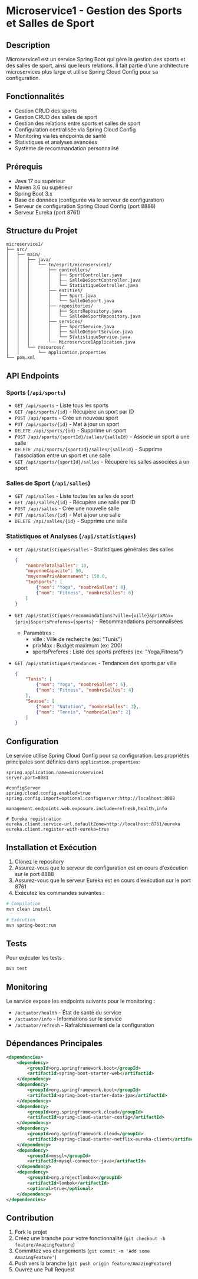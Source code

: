 # Microservice1 - Gestion des Sports et Salles de Sport

## Description
Microservice1 est un service Spring Boot qui gère la gestion des sports et des salles de sport, ainsi que leurs relations. Il fait partie d'une architecture microservices plus large et utilise Spring Cloud Config pour sa configuration.

## Fonctionnalités
- Gestion CRUD des sports
- Gestion CRUD des salles de sport
- Gestion des relations entre sports et salles de sport
- Configuration centralisée via Spring Cloud Config
- Monitoring via les endpoints de santé
- Statistiques et analyses avancées
- Système de recommandation personnalisé

## Prérequis
- Java 17 ou supérieur
- Maven 3.6 ou supérieur
- Spring Boot 3.x
- Base de données (configurée via le serveur de configuration)
- Serveur de configuration Spring Cloud Config (port 8888)
- Serveur Eureka (port 8761)

## Structure du Projet
```
microservice1/
├── src/
│   ├── main/
│   │   ├── java/
│   │   │   └── tn/esprit/microservice1/
│   │   │       ├── controllers/
│   │   │       │   ├── SportController.java
│   │   │       │   ├── SalleDeSportController.java
│   │   │       │   └── StatistiqueController.java
│   │   │       ├── entities/
│   │   │       │   ├── Sport.java
│   │   │       │   └── SalleDeSport.java
│   │   │       ├── repositories/
│   │   │       │   ├── SportRepository.java
│   │   │       │   └── SalleDeSportRepository.java
│   │   │       ├── services/
│   │   │       │   ├── SportService.java
│   │   │       │   ├── SalleDeSportService.java
│   │   │       │   └── StatistiqueService.java
│   │   │       └── Microservice1Application.java
│   │   └── resources/
│   │       └── application.properties
└── pom.xml
```

## API Endpoints

### Sports (`/api/sports`)
- `GET /api/sports` - Liste tous les sports
- `GET /api/sports/{id}` - Récupère un sport par ID
- `POST /api/sports` - Crée un nouveau sport
- `PUT /api/sports/{id}` - Met à jour un sport
- `DELETE /api/sports/{id}` - Supprime un sport
- `POST /api/sports/{sportId}/salles/{salleId}` - Associe un sport à une salle
- `DELETE /api/sports/{sportId}/salles/{salleId}` - Supprime l'association entre un sport et une salle
- `GET /api/sports/{sportId}/salles` - Récupère les salles associées à un sport

### Salles de Sport (`/api/salles`)
- `GET /api/salles` - Liste toutes les salles de sport
- `GET /api/salles/{id}` - Récupère une salle par ID
- `POST /api/salles` - Crée une nouvelle salle
- `PUT /api/salles/{id}` - Met à jour une salle
- `DELETE /api/salles/{id}` - Supprime une salle

### Statistiques et Analyses (`/api/statistiques`)
- `GET /api/statistiques/salles` - Statistiques générales des salles
  ```json
  {
      "nombreTotalSalles": 10,
      "moyenneCapacite": 50,
      "moyennePrixAbonnement": 150.0,
      "topSports": [
          {"nom": "Yoga", "nombreSalles": 8},
          {"nom": "Fitness", "nombreSalles": 6}
      ]
  }
  ```

- `GET /api/statistiques/recommandations?ville={ville}&prixMax={prix}&sportsPreferes={sports}` - Recommandations personnalisées
  - Paramètres :
    - ville : Ville de recherche (ex: "Tunis")
    - prixMax : Budget maximum (ex: 200)
    - sportsPreferes : Liste des sports préférés (ex: "Yoga,Fitness")

- `GET /api/statistiques/tendances` - Tendances des sports par ville
  ```json
  {
      "Tunis": [
          {"nom": "Yoga", "nombreSalles": 5},
          {"nom": "Fitness", "nombreSalles": 4}
      ],
      "Sousse": [
          {"nom": "Natation", "nombreSalles": 3},
          {"nom": "Tennis", "nombreSalles": 2}
      ]
  }
  ```

## Configuration
Le service utilise Spring Cloud Config pour sa configuration. Les propriétés principales sont définies dans `application.properties`:

```properties
spring.application.name=microservice1
server.port=8081

#configServer
spring.cloud.config.enabled=true
spring.config.import=optional:configserver:http://localhost:8888

management.endpoints.web.exposure.include=refresh,health,info

# Eureka registration
eureka.client.service-url.defaultZone=http://localhost:8761/eureka
eureka.client.register-with-eureka=true
```

## Installation et Exécution

1. Clonez le repository
2. Assurez-vous que le serveur de configuration est en cours d'exécution sur le port 8888
3. Assurez-vous que le serveur Eureka est en cours d'exécution sur le port 8761
4. Exécutez les commandes suivantes :

```bash
# Compilation
mvn clean install

# Exécution
mvn spring-boot:run
```

## Tests
Pour exécuter les tests :

```bash
mvn test
```

## Monitoring
Le service expose les endpoints suivants pour le monitoring :
- `/actuator/health` - État de santé du service
- `/actuator/info` - Informations sur le service
- `/actuator/refresh` - Rafraîchissement de la configuration

## Dépendances Principales
```xml
<dependencies>
    <dependency>
        <groupId>org.springframework.boot</groupId>
        <artifactId>spring-boot-starter-web</artifactId>
    </dependency>
    <dependency>
        <groupId>org.springframework.boot</groupId>
        <artifactId>spring-boot-starter-data-jpa</artifactId>
    </dependency>
    <dependency>
        <groupId>org.springframework.cloud</groupId>
        <artifactId>spring-cloud-starter-config</artifactId>
    </dependency>
    <dependency>
        <groupId>org.springframework.cloud</groupId>
        <artifactId>spring-cloud-starter-netflix-eureka-client</artifactId>
    </dependency>
    <dependency>
        <groupId>mysql</groupId>
        <artifactId>mysql-connector-java</artifactId>
    </dependency>
    <dependency>
        <groupId>org.projectlombok</groupId>
        <artifactId>lombok</artifactId>
        <optional>true</optional>
    </dependency>
</dependencies>
```

## Contribution
1. Fork le projet
2. Créez une branche pour votre fonctionnalité (`git checkout -b feature/AmazingFeature`)
3. Committez vos changements (`git commit -m 'Add some AmazingFeature'`)
4. Push vers la branche (`git push origin feature/AmazingFeature`)
5. Ouvrez une Pull Request

